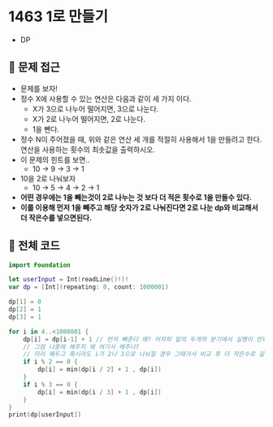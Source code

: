 # 1463 1로 만들기
- DP

## 🍎 문제 접근
- 문제를 보자!
- 정수 X에 사용할 수 있는 연산은 다음과 같이 세 가지 이다.
    - X가 3으로 나누어 떨어지면, 3으로 나눈다.
    - X가 2로 나누어 떨어지면, 2로 나눈다.
    - 1을 뺀다.
- 정수 N이 주어졌을 때, 위와 같은 연산 세 개를 적절히 사용해서 1을 만들려고 한다. 연산을 사용하는 횟수의 최솟값을 출력하시오.
- 이 문제의 힌트를 보면..
    - 10 -> 9 -> 3 -> 1
- 10을 2로 나눠보자
    - 10 -> 5 -> 4 -> 2 -> 1
- **어떤 경우에는 1을 빼는것이 2로 나누는 것 보다 더 적은 횟수로 1을 만들수 있다.**
- **이를 이용해 먼저 1을 빼주고 해당 숫자가 2로 나눠진다면 2로 나눈 dp와 비교해서 더 작은수를 넣으면된다.**

## 🍎 전체 코드
```swift
import Foundation

let userInput = Int(readLine()!)!
var dp = [Int](repeating: 0, count: 1000001)

dp[1] = 0
dp[2] = 1
dp[3] = 1

for i in 4..<1000001 {
    dp[i] = dp[i-1] + 1 // 먼저 빼준다 왜? 어차피 밑의 두개의 분기에서 실행이 안되면 -1을 해줘야 하기 때문에.
    // 그럼 나중에 해주지 왜 여기서 해주나?
    // 미리 해두고 혹시라도 i가 2나 3으로 나눠질 경우 그때가서 비교 후 더 작은수로 갈아치우면 되기 때문에!
    if i % 2 == 0 {
        dp[i] = min(dp[i / 2] + 1 , dp[i])
    }
    if i % 3 == 0 {
        dp[i] = min(dp[i / 3] + 1 , dp[i])
    }
}
print(dp[userInput])
```
